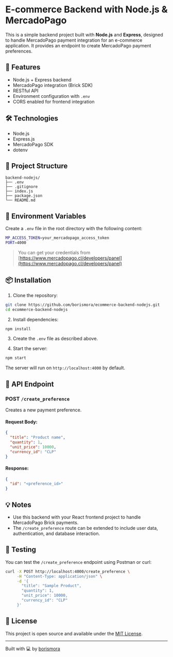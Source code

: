 # E-commerce Backend with Node.js & MercadoPago

This is a simple backend project built with **Node.js** and **Express**, designed to handle MercadoPago payment integration for an e-commerce application. It provides an endpoint to create MercadoPago payment preferences.

## 🚀 Features

- Node.js + Express backend
- MercadoPago integration (Brick SDK)
- RESTful API
- Environment configuration with `.env`
- CORS enabled for frontend integration

## 🛠️ Technologies

- Node.js
- Express.js
- MercadoPago SDK
- dotenv

## 📁 Project Structure

```
backend-nodejs/
├── .env
├── .gitignore
├── index.js
├── package.json
└── README.md
```

## 🔐 Environment Variables

Create a `.env` file in the root directory with the following content:

```bash
MP_ACCESS_TOKEN=your_mercadopago_access_token
PORT=4000
```

> You can get your credentials from [https://www.mercadopago.cl/developers/panel](https://www.mercadopago.cl/developers/panel)

## 📦 Installation

1. Clone the repository:

```bash
git clone https://github.com/borismora/ecommerce-backend-nodejs.git
cd ecommerce-backend-nodejs
```

2. Install dependencies:

```bash
npm install
```

3. Create the `.env` file as described above.

4. Start the server:

```bash
npm start
```

The server will run on `http://localhost:4000` by default.

## 📡 API Endpoint

### POST `/create_preference`

Creates a new payment preference.

#### Request Body:

```json
{
  "title": "Product name",
  "quantity": 1,
  "unit_price": 10000,
  "currency_id": "CLP"
}
```

#### Response:

```json
{
  "id": "<preference_id>"
}
```

## 💡 Notes

- Use this backend with your React frontend project to handle MercadoPago Brick payments.
- The `/create_preference` route can be extended to include user data, authentication, and database interaction.

## 🧪 Testing

You can test the `/create_preference` endpoint using Postman or curl:

```bash
curl -X POST http://localhost:4000/create_preference \
     -H "Content-Type: application/json" \
     -d '{
       "title": "Sample Product",
       "quantity": 1,
       "unit_price": 10000,
       "currency_id": "CLP"
     }'
```

## 📄 License

This project is open source and available under the [MIT License](LICENSE).

---

Built with 💻 by [borismora](https://github.com/borismora)

